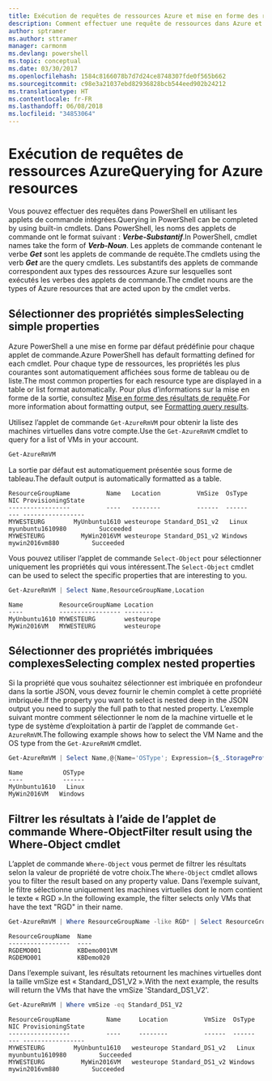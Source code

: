 ```yaml
---
title: Exécution de requêtes de ressources Azure et mise en forme des résultats | Microsoft Docs
description: Comment effectuer une requête de ressources dans Azure et mettre en forme les résultats.
author: sptramer
ms.author: sttramer
manager: carmonm
ms.devlang: powershell
ms.topic: conceptual
ms.date: 03/30/2017
ms.openlocfilehash: 1584c8166078b7d7d24ce8748307fde0f565b662
ms.sourcegitcommit: c98e3a21037ebd82936828bcb544eed902b24212
ms.translationtype: HT
ms.contentlocale: fr-FR
ms.lasthandoff: 06/08/2018
ms.locfileid: "34853064"
---
```

# <a name="querying-for-azure-resources"></a><span data-ttu-id="a8c9a-103">Exécution de requêtes de ressources Azure</span><span class="sxs-lookup"><span data-stu-id="a8c9a-103">Querying for Azure resources</span></span>

<span data-ttu-id="a8c9a-104">Vous pouvez effectuer des requêtes dans PowerShell en utilisant les applets de commande intégrées.</span><span class="sxs-lookup"><span data-stu-id="a8c9a-104">Querying in PowerShell can be completed by using built-in cmdlets.</span></span> <span data-ttu-id="a8c9a-105">Dans PowerShell, les noms des applets de commande ont le format suivant : **_Verbe-Substantif_**.</span><span class="sxs-lookup"><span data-stu-id="a8c9a-105">In PowerShell, cmdlet names take the form of **_Verb-Noun_**.</span></span> <span data-ttu-id="a8c9a-106">Les applets de commande contenant le verbe **_Get_** sont les applets de commande de requête.</span><span class="sxs-lookup"><span data-stu-id="a8c9a-106">The cmdlets using the verb **_Get_** are the query cmdlets.</span></span> <span data-ttu-id="a8c9a-107">Les substantifs des applets de commande correspondent aux types des ressources Azure sur lesquelles sont exécutés les verbes des applets de commande.</span><span class="sxs-lookup"><span data-stu-id="a8c9a-107">The cmdlet nouns are the types of Azure resources that are acted upon by the cmdlet verbs.</span></span>


## <a name="selecting-simple-properties"></a><span data-ttu-id="a8c9a-108">Sélectionner des propriétés simples</span><span class="sxs-lookup"><span data-stu-id="a8c9a-108">Selecting simple properties</span></span>

<span data-ttu-id="a8c9a-109">Azure PowerShell a une mise en forme par défaut prédéfinie pour chaque applet de commande.</span><span class="sxs-lookup"><span data-stu-id="a8c9a-109">Azure PowerShell has default formatting defined for each cmdlet.</span></span> <span data-ttu-id="a8c9a-110">Pour chaque type de ressources, les propriétés les plus courantes sont automatiquement affichées sous forme de tableau ou de liste.</span><span class="sxs-lookup"><span data-stu-id="a8c9a-110">The most common properties for each resource type are displayed in a table or list format automatically.</span></span> <span data-ttu-id="a8c9a-111">Pour plus d’informations sur la mise en forme de la sortie, consultez [Mise en forme des résultats de requête](formatting-output.md).</span><span class="sxs-lookup"><span data-stu-id="a8c9a-111">For more information about formatting output, see [Formatting query results](formatting-output.md).</span></span>

<span data-ttu-id="a8c9a-112">Utilisez l’applet de commande `Get-AzureRmVM` pour obtenir la liste des machines virtuelles dans votre compte.</span><span class="sxs-lookup"><span data-stu-id="a8c9a-112">Use the `Get-AzureRmVM` cmdlet to query for a list of VMs in your account.</span></span>

```powershell
Get-AzureRmVM
```

<span data-ttu-id="a8c9a-113">La sortie par défaut est automatiquement présentée sous forme de tableau.</span><span class="sxs-lookup"><span data-stu-id="a8c9a-113">The default output is automatically formatted as a table.</span></span>

```
ResourceGroupName          Name   Location          VmSize  OsType              NIC ProvisioningState
-----------------          ----   --------          ------  ------              --- -----------------
MYWESTEURG        MyUnbuntu1610 westeurope Standard_DS1_v2   Linux myunbuntu1610980         Succeeded
MYWESTEURG          MyWin2016VM westeurope Standard_DS1_v2 Windows   mywin2016vm880         Succeeded
```

<span data-ttu-id="a8c9a-114">Vous pouvez utiliser l’applet de commande `Select-Object` pour sélectionner uniquement les propriétés qui vous intéressent.</span><span class="sxs-lookup"><span data-stu-id="a8c9a-114">The `Select-Object` cmdlet can be used to select the specific properties that are interesting to you.</span></span>

```powershell
Get-AzureRmVM | Select Name,ResourceGroupName,Location
```

```
Name          ResourceGroupName Location
----          ----------------- --------
MyUnbuntu1610 MYWESTEURG        westeurope
MyWin2016VM   MYWESTEURG        westeurope
```

## <a name="selecting-complex-nested-properties"></a><span data-ttu-id="a8c9a-115">Sélectionner des propriétés imbriquées complexes</span><span class="sxs-lookup"><span data-stu-id="a8c9a-115">Selecting complex nested properties</span></span>

<span data-ttu-id="a8c9a-116">Si la propriété que vous souhaitez sélectionner est imbriquée en profondeur dans la sortie JSON, vous devez fournir le chemin complet à cette propriété imbriquée.</span><span class="sxs-lookup"><span data-stu-id="a8c9a-116">If the property you want to select is nested deep in the JSON output you need to supply the full path to that nested property.</span></span> <span data-ttu-id="a8c9a-117">L’exemple suivant montre comment sélectionner le nom de la machine virtuelle et le type de système d’exploitation à partir de l’applet de commande `Get-AzureRmVM`.</span><span class="sxs-lookup"><span data-stu-id="a8c9a-117">The following example shows how to select the VM Name and the OS type from the `Get-AzureRmVM` cmdlet.</span></span>

```powershell
Get-AzureRmVM | Select Name,@{Name='OSType'; Expression={$_.StorageProfile.OSDisk.OSType}}
```

```
Name           OSType
----           ------
MyUnbuntu1610   Linux
MyWin2016VM   Windows
```

## <a name="filter-result-using-the-where-object-cmdlet"></a><span data-ttu-id="a8c9a-118">Filtrer les résultats à l’aide de l’applet de commande Where-Object</span><span class="sxs-lookup"><span data-stu-id="a8c9a-118">Filter result using the Where-Object cmdlet</span></span>

<span data-ttu-id="a8c9a-119">L’applet de commande `Where-Object` vous permet de filtrer les résultats selon la valeur de propriété de votre choix.</span><span class="sxs-lookup"><span data-stu-id="a8c9a-119">The `Where-Object` cmdlet allows you to filter the result based on any property value.</span></span> <span data-ttu-id="a8c9a-120">Dans l’exemple suivant, le filtre sélectionne uniquement les machines virtuelles dont le nom contient le texte « RGD ».</span><span class="sxs-lookup"><span data-stu-id="a8c9a-120">In the following example, the filter selects only VMs that have the text "RGD" in their name.</span></span>

```powershell
Get-AzureRmVM | Where ResourceGroupName -like RGD* | Select ResourceGroupName,Name
```

```
ResourceGroupName  Name
-----------------  ----
RGDEMO001          KBDemo001VM
RGDEMO001          KBDemo020
```

<span data-ttu-id="a8c9a-121">Dans l’exemple suivant, les résultats retournent les machines virtuelles dont la taille vmSize est « Standard_DS1_V2 ».</span><span class="sxs-lookup"><span data-stu-id="a8c9a-121">With the next example, the results will return the VMs that have the vmSize 'Standard_DS1_V2'.</span></span>

```powershell
Get-AzureRmVM | Where vmSize -eq Standard_DS1_V2
```

```
ResourceGroupName          Name     Location          VmSize  OsType              NIC ProvisioningState
-----------------          ----     --------          ------  ------              --- -----------------
MYWESTEURG        MyUnbuntu1610   westeurope Standard_DS1_v2   Linux myunbuntu1610980         Succeeded
MYWESTEURG          MyWin2016VM   westeurope Standard_DS1_v2 Windows   mywin2016vm880         Succeeded
```

